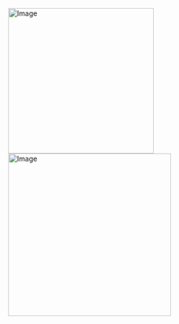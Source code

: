 <img width="295" alt="Image" src="https://github.com/user-attachments/assets/f815492c-9643-4614-b630-ec1f93c4efd7" />

<img width="330" alt="Image" src="https://github.com/user-attachments/assets/a4859b42-8806-48f0-804f-36527d97b800" />
